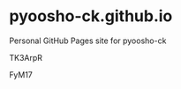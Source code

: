 # pyoosho-ck.github.io
Personal GitHub Pages site for pyoosho-ck


































TK3ArpR

FyM17
